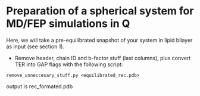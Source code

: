 # Preparation of a spherical system for MD/FEP simulations in Q

Here, we will take a pre-equilibrated snapshot of your system in lipid bilayer as input (see section 1).

- Remove header, chain ID and b-factor stuff (last columns), plus convert TER into GAP flags with the following script:
```
remove_unneccesary_stuff.py <equilibrated_rec.pdb>
```
output is rec_formated.pdb
